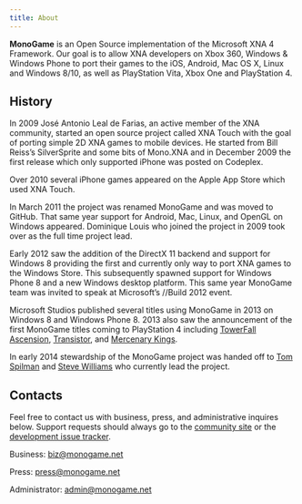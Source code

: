 ```yaml
---
title: About
---
```


**MonoGame** is an Open Source implementation of the Microsoft XNA 4 Framework. Our goal is to allow XNA developers on Xbox 360, Windows & Windows Phone to port their games to the iOS, Android, Mac OS X, Linux and Windows 8/10, as well as PlayStation Vita, Xbox One and PlayStation 4.

## History

In 2009 José Antonio Leal de Farias, an active member of the XNA community, started an open source project called XNA Touch with the goal of porting simple 2D XNA games to mobile devices. He started from Bill Reiss’s SilverSprite and some bits of Mono.XNA and in December 2009 the first release which only supported iPhone was posted on Codeplex.

Over 2010 several iPhone games appeared on the Apple App Store which used XNA Touch.

In March 2011 the project was renamed MonoGame and was moved to GitHub. That same year support for Android, Mac, Linux, and OpenGL on Windows appeared. Dominique Louis who joined the project in 2009 took over as the full time project lead.

Early 2012 saw the addition of the DirectX 11 backend and support for Windows 8 providing the first and currently only way to port XNA games to the Windows Store. This subsequently spawned support for Windows Phone 8 and a new Windows desktop platform. This same year MonoGame team was invited to speak at Microsoft’s //Build 2012 event.

Microsoft Studios published several titles using MonoGame in 2013 on Windows 8 and Windows Phone 8. 2013 also saw the announcement of the first MonoGame titles coming to PlayStation 4 including [TowerFall Ascension](http://www.towerfall-game.com), [Transistor](http://supergiantgames.com/index.php/transistor/), and [Mercenary Kings](http://mercenarykings.com/).

In early 2014 stewardship of the MonoGame project was handed off to [Tom Spilman](https://github.com/tomspilman) and [Steve Williams](http://community.monogame.net/users/KonajuGames/activity) who currently lead the project.

## Contacts

Feel free to contact us with business, press, and administrative inquires below. Support requests should always go to the [community site](https://github.com/MonoGame/MonoGame/discussions) or the [development issue tracker](https://github.com/MonoGame/MonoGame/issues).

Business: [biz@monogame.net](mailto:biz@monogame.net)
 
Press: [press@monogame.net](mailto:press@monogame.net)
 
Administrator: [admin@monogame.net](mailto:admin@monogame.net)
